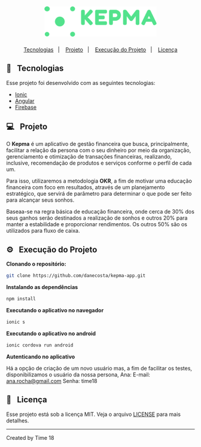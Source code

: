 
<h1 align="center">
    <img alt="Kepma" src="./src/assets/imgs/logo.png" width=300px>
</h1>

<p align="center">
  <a href="#loudspeaker-tecnologias">Tecnologias</a>&nbsp;&nbsp;&nbsp;|&nbsp;&nbsp;&nbsp;
  <a href="#computer-projeto">Projeto</a>&nbsp;&nbsp;&nbsp;|&nbsp;&nbsp;&nbsp;
  <a href="#gear-execução-do-projeto">Execução do Projeto</a>&nbsp;&nbsp;&nbsp;|&nbsp;&nbsp;&nbsp;
  <a href="#memo-licença">Licença</a>
</p>

## :loudspeaker: &nbsp;  Tecnologias

Esse projeto foi desenvolvido com as seguintes tecnologias:

- [Ionic](https://ionicframework.com/)
- [Angular](https://angular.io/)
- [Firebase](https://firebase.google.com/?hl=pt_br)

## 💻 &nbsp; Projeto

O **Kepma** é um aplicativo de gestão financeira que busca, principalmente, facilitar a relação da persona com o seu dinheiro por meio da organização, gerenciamento e otimização de transações financeiras, realizando, inclusive, recomendação de produtos e serviços conforme o perfil de cada um.

Para isso, utilizaremos a metodologia **OKR**, a fim de motivar uma educação financeira com foco em resultados, através de um planejamento estratégico, que servirá de parâmetro para determinar o que pode ser feito para alcançar seus sonhos.

Baseaa-se na regra básica de educação financeira, onde cerca de 30% dos seus ganhos serão destinados a realização de sonhos e outros 20% para manter a estabilidade e proporcionar rendimentos. Os outros 50% são os utilizados para fluxo de caixa.

## :gear: &nbsp;  Execução do Projeto
**Clonando o repositório:**

```bash 
git clone https://github.com/danecosta/kepma-app.git
```

**Instalando as dependências**

```bash 	 
npm install
```

**Executando o aplicativo no navegador**

``` bash
ionic s
```

**Executando o aplicativo no android**

``` bash
ionic cordova run android
```

**Autenticando no aplicativo**

Há a opção de criação de um novo usuário mas, a fim de facilitar os testes, disponibilizamos o usuário da nossa persona, Ana:
E-mail: ana.rocha@gmail.com
Senha: time18


## :memo: &nbsp; Licença

Esse projeto está sob a licença MIT. Veja o arquivo [LICENSE](LICENSE.md) para mais detalhes.

---

Created by Time 18
